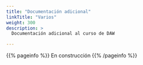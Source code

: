 ```yaml
---
title: "Documentación adicional"
linkTitle: "Varios"
weight: 300
description: >
  Documentación adicional al curso de DAW

---
```


{{% pageinfo %}}
En construcción
{{% /pageinfo %}}

